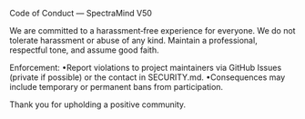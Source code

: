 Code of Conduct — SpectraMind V50

We are committed to a harassment‑free experience for everyone. We do not tolerate harassment or abuse of any kind. Maintain a professional, respectful tone, and assume good faith.

Enforcement:
•Report violations to project maintainers via GitHub Issues (private if possible) or the contact in SECURITY.md.
•Consequences may include temporary or permanent bans from participation.

Thank you for upholding a positive community.
